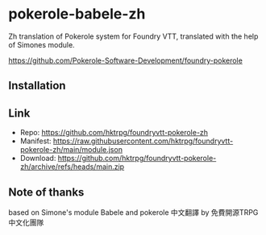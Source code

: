 # pokerole-babele-zh

Zh translation of Pokerole system for Foundry VTT, translated with the help of Simones module.

<https://github.com/Pokerole-Software-Development/foundry-pokerole>

## Installation

## Link

- Repo: <https://github.com/hktrpg/foundryvtt-pokerole-zh>
- Manifest: <https://raw.githubusercontent.com/hktrpg/foundryvtt-pokerole-zh/main/module.json>
- Download: <https://github.com/hktrpg/foundryvtt-pokerole-zh/archive/refs/heads/main.zip>

## Note of thanks

based on Simone's module Babele and pokerole 中文翻譯 by 免費開源TRPG中文化團隊
